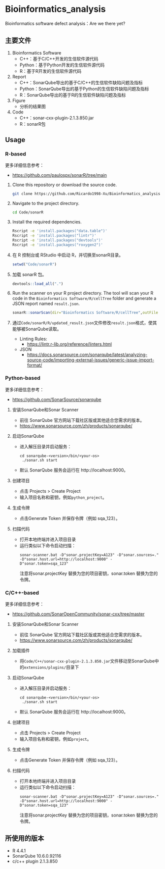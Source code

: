 # Bioinformatics_analysis

Bioinformatics software defect analysis：Are we there yet?

## 主要文件

1. Bioinformatics Software
    * C++：基于C/C++开发的生信软件源代码
    * Python：基于Python开发的生信软件源代码
    * R：基于R开发的生信软件源代码
2. Report
    * C++：SonarQube导出的基于C/C++的生信软件缺陷问题及指标
    * Python：SonarQube导出的基于Python的生信软件缺陷问题及指标
    * R：SonarQube导出的基于R的生信软件缺陷问题及指标
3. Figure
    * 分析的结果图
4. Code
    * C++：sonar-cxx-plugin-2.1.3.850.jar
    * R：sonarR包

## Usage
### R-based
更多详细信息参考：
* https://github.com/paulospx/sonarR/tree/main

1. Clone this repository or download the source code.

   ```bash
   git clone https://github.com/Ricardo1998-Xu/Bioinformatics_analysis.git
   ```

2. Navigate to the project directory.

   ```bash
   cd Code/sonarR
   ```

3. Install the required dependencies.

   ```bash
   Rscript -e 'install.packages("data.table")'
   Rscript -e 'install.packages("lintr")'
   Rscript -e 'install.packages("devtools")'
   Rscript -e 'install.packages("roxygen2")'
   ```

4. 在 R 控制台或 RStudio 中启动 R，并切换至sonarR目录。

   ```R
   setwd("Code/sonarR")
   ```
   
5. 加载 sonarR 包。

   ```R
   devtools::load_all(".")
   ```

6. Run the scanner on your R project directory. The tool will scan your R code in the `Bioinformatics Software/R/cellTree` folder and generate a JSON report named `result.json`.

   ```R
   sonarR::sonarScan(dir="Bioinformatics Software/R/cellTree",outFile = "result.json")
   ```

7. 通过`Code/sonarR/R/updated_result.json`文件修改`result.json`格式，使其能够被SonarQube读取。
   * Linting Rules: 
      -  https://lintr.r-lib.org/reference/linters.html
   * JSON
      - https://docs.sonarsource.com/sonarqube/latest/analyzing-source-code/importing-external-issues/generic-issue-import-format/


### Python-based

更多详细信息参考：
* https://github.com/SonarSource/sonarqube

1. 安装SonarQube和Sonar Scanner
   * 前往 SonarQube 官方网站下载社区版或其他适合您需求的版本。
   * https://www.sonarsource.com/zh/products/sonarqube/

2. 启动SonarQube
   * 进入解压目录并启动服务：
     ```
     cd sonarqube-<version>/bin/<your-os>
      ./sonar.sh start
     ```
   * 默认 SonarQube 服务会运行在 http://localhost:9000。
3. 创建项目
   * 点击 Projects > Create Project
   * 输入项目名称和密钥，例如`python_project`。

4. 生成令牌
   * 点击Generate Token 并保存令牌（例如 sqa_123）。

5. 扫描代码
   * 打开本地终端并进入项目目录
   * 运行类似以下命令启动扫描：
      ```
      sonar-scanner.bat -D"sonar.projectKey=A123" -D"sonar.sources=." -D"sonar.host.url=http://localhost:9000" -D"sonar.token=sqa_123"
      ```
      注意将sonar.projectKey 替换为您的项目密钥，sonar.token 替换为您的令牌。


### C/C++-based

更多详细信息参考：
* https://github.com/SonarOpenCommunity/sonar-cxx/tree/master

1. 安装SonarQube和Sonar Scanner
   * 前往 SonarQube 官方网站下载社区版或其他适合您需求的版本。
   * https://www.sonarsource.com/zh/products/sonarqube/
2. 加载插件
   * 将`Code/C++/sonar-cxx-plugin-2.1.3.850.jar`文件移动至SonarQube中的`extensions/plugins/`目录下
3. 启动SonarQube
   * 进入解压目录并启动服务：
     ```
     cd sonarqube-<version>/bin/<your-os>
      ./sonar.sh start
     ```
   * 默认 SonarQube 服务会运行在 http://localhost:9000。
4. 创建项目
   * 点击 Projects > Create Project
   * 输入项目名称和密钥，例如`project`。

5. 生成令牌
   * 点击Generate Token 并保存令牌（例如 sqa_123）。

6. 扫描代码
   * 打开本地终端并进入项目目录
   * 运行类似以下命令启动扫描：
      ```
      sonar-scanner.bat -D"sonar.projectKey=A123" -D"sonar.sources=." -D"sonar.host.url=http://localhost:9000" -D"sonar.token=sqa_123"
      ```
      注意将sonar.projectKey 替换为您的项目密钥，sonar.token 替换为您的令牌。


## 所使用的版本
* R 4.4.1
* SonarQube 10.6.0.92116
* c/c++ plugin 2.1.3.850
